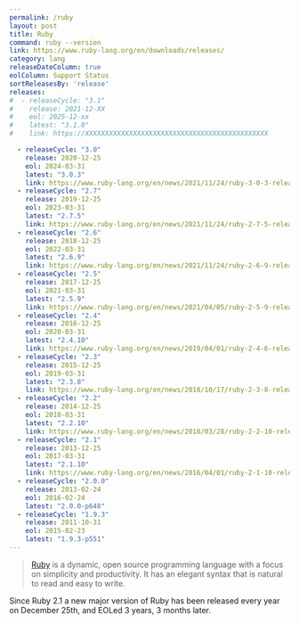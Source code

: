 ```yaml
---
permalink: /ruby
layout: post
title: Ruby
command: ruby --version
link: https://www.ruby-lang.org/en/downloads/releases/
category: lang
releaseDateColumn: true
eolColumn: Support Status
sortReleasesBy: 'release'
releases:
#  - releaseCycle: "3.1"
#    release: 2021-12-XX
#    eol: 2025-12-xx
#    latest: "3.1.0"
#    link: https://XXXXXXXXXXXXXXXXXXXXXXXXXXXXXXXXXXXXXXXXXXXXXX

  - releaseCycle: "3.0"
    release: 2020-12-25
    eol: 2024-03-31
    latest: "3.0.3"
    link: https://www.ruby-lang.org/en/news/2021/11/24/ruby-3-0-3-released/
  - releaseCycle: "2.7"
    release: 2019-12-25
    eol: 2023-03-31
    latest: "2.7.5"
    link: https://www.ruby-lang.org/en/news/2021/11/24/ruby-2-7-5-released/
  - releaseCycle: "2.6"
    release: 2018-12-25
    eol: 2022-03-31
    latest: "2.6.9"
    link: https://www.ruby-lang.org/en/news/2021/11/24/ruby-2-6-9-released/
  - releaseCycle: "2.5"
    release: 2017-12-25
    eol: 2021-03-31
    latest: "2.5.9"
    link: https://www.ruby-lang.org/en/news/2021/04/05/ruby-2-5-9-released/
  - releaseCycle: "2.4"
    release: 2016-12-25
    eol: 2020-03-31
    latest: "2.4.10"
    link: https://www.ruby-lang.org/en/news/2019/04/01/ruby-2-4-6-released/
  - releaseCycle: "2.3"
    release: 2015-12-25
    eol: 2019-03-31
    latest: "2.3.8"
    link: https://www.ruby-lang.org/en/news/2018/10/17/ruby-2-3-8-released/
  - releaseCycle: "2.2"
    release: 2014-12-25
    eol: 2018-03-31
    latest: "2.2.10"
    link: https://www.ruby-lang.org/en/news/2018/03/28/ruby-2-2-10-released/
  - releaseCycle: "2.1"
    release: 2013-12-25
    eol: 2017-03-31
    latest: "2.1.10"
    link: https://www.ruby-lang.org/en/news/2016/04/01/ruby-2-1-10-released/
  - releaseCycle: "2.0.0"
    release: 2013-02-24
    eol: 2016-02-24
    latest: "2.0.0-p648"
  - releaseCycle: "1.9.3"
    release: 2011-10-31
    eol: 2015-02-23
    latest: "1.9.3-p551"
---
```


> [Ruby](https://www.ruby-lang.org/) is a dynamic, open source programming language with a focus on simplicity and productivity. It has an elegant syntax that is natural to read and easy to write.

Since Ruby 2.1 a new major version of Ruby has been released every year on December 25th, and EOLed 3 years, 3 months later.
